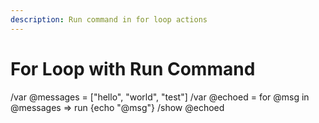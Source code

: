 ```yaml
---
description: Run command in for loop actions
---
```


# For Loop with Run Command

/var @messages = ["hello", "world", "test"]
/var @echoed = for @msg in @messages => run {echo "@msg"}
/show @echoed